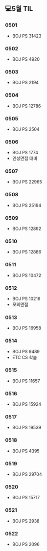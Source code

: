 ## 💻5월 TIL

### 0501
* BOJ PS 31423

### 0502
* BOJ PS 4920

### 0503
* BOJ PS 2194

### 0504
* BOJ PS 12786

### 0505
* BOJ PS 2504

### 0506
* BOJ PS 1774
* 인성면접 대비

### 0507
* BOJ PS 22965

### 0508
* BOJ PS 25194

### 0509
* BOJ PS 12892

### 0510
* BOJ PS 12886

### 0511
* BOJ PS 10472

### 0512
* BOJ PS 10216
* 모의면접

### 0513
* BOJ PS 16958

### 0514
* BOJ PS 9489
* ETC CS 학습

### 0515
* BOJ PS 11657

### 0516
* BOJ PS 15924

### 0517
* BOJ PS 19539

### 0518
* BOJ PS 4395

### 0519
* BOJ PS 29704

### 0520
* BOJ PS 15717

### 0521
* BOJ PS 2938

### 0522
* BOJ PS 2096